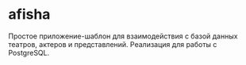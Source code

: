 # afisha

Простое приложение-шаблон для взаимодействия с базой данных театров, актеров и представлений. Реализация для работы с PostgreSQL.